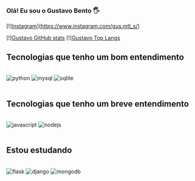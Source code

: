 ### Olá! Eu sou o Gustavo Bento 🖐️

[!][Instagram](https://img.shields.io/badge/Instagram-E4405F?style=for-the-badge&logo=instagram&logoColor=white)](https://www.instagram.com/gus.mtl_s/)

[!][Gustavo GitHub stats](https://github-readme-stats.vercel.app/api?username=gustavo-bento-teles&show_icons=true&theme=gruvbox)
[!][Gustavo Top Langs](https://github-readme-stats.vercel.app/api/top-langs/?username=gustavo-bento-teles&layout=compact)
              
## Tecnologias que tenho um bom entendimento

<div style="dsiplay: inline_block"><br/>
     <img aling="center" alt="python" src="https://img.shields.io/badge/Python-3776AB?style=for-the-badge&logo=python&logoColor=white">
     <img aling="center" alt="mysql" src="https://img.shields.io/badge/MySQL-00000F?style=for-the-badge&logo=mysql&logoColor=white">
     <img aling="center" alt="sqlite" src="https://img.shields.io/badge/Sqlite-003B57?style=for-the-badge&logo=sqlite&logoColor=white">
</div><br/>

## Tecnologias que tenho um breve entendimento

<div style="dsiplay: inline_block"><br/>
    <img aling="center" alt="javascript" src="https://img.shields.io/badge/JavaScript-F7DF1E?style=for-the-badge&logo=javascript&logoColor=black">
     <img aling="center" alt="nodejs" src="https://img.shields.io/badge/Node.js-43853D?style=for-the-badge&logo=node.js&logoColor=white">
</div><br/>

## Estou estudando

<div style="dsiplay: inline_block"><br/>
    <img aling="center" alt="flask" src="https://img.shields.io/badge/Flask-000000?style=for-the-badge&logo=flask&logoColor=white">
    <img aling="center" alt="django" src="https://img.shields.io/badge/Django-092E20?style=for-the-badge&logo=django&logoColor=white">
    <img aling="center" alt="mongodb" src="https://img.shields.io/badge/MongoDB-4EA94B?style=for-the-badge&logo=mongodb&logoColor=white">